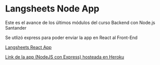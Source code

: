 # Langsheets Node App

Este es el avance de los últimos módulos del curso Backend con Node.js Santander


Se utlizó express para poder enviar la app en React al Front-End

[Langsheets React App](https://github.com/alejandro28100/langsheets)

[Link de la app (NodeJS con Express) hosteada en Heroku](https://langsheets.herokuapp.com/)
